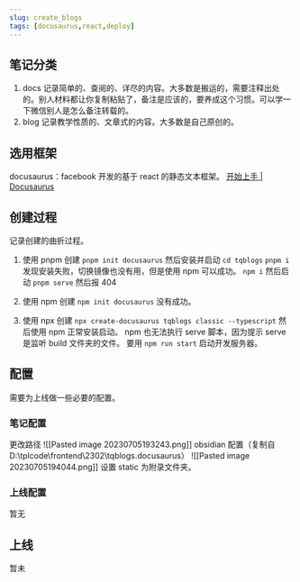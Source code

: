```yaml
---
slug: create_blogs
tags: [docusaurus,react,deploy]
---
```


## 笔记分类
1. docs 记录简单的、查阅的、详尽的内容。大多数是搬运的，需要注释出处的。别人材料都让你复制粘贴了，备注是应该的，要养成这个习惯。可以学一下微信别人是怎么备注转载的。
2. blog 记录教学性质的、文章式的内容。大多数是自己原创的。

## 选用框架
docusaurus：facebook 开发的基于 react 的静态文本框架。
[开始上手 | Docusaurus](https://www.docusaurus.io/zh-CN/docs/category/getting-started)

## 创建过程
记录创建的曲折过程。
1. 使用 pnpm 创建
`pnpm init docusaurus`
然后安装并启动
`cd tqblogs`
`pnpm i`
发现安装失败，切换镜像也没有用，但是使用 npm 可以成功。
`npm i`
然后启动
`pnpm serve`
然后报 404

2. 使用 npm 创建
`npm init docusaurus`
没有成功。

3. 使用 npx 创建
`npx create-docusaurus tqblogs classic --typescript`
然后使用 npm 正常安装启动。
npm 也无法执行 serve 脚本，因为提示 serve 是监听 build 文件夹的文件。
要用 `npm run start` 启动开发服务器。

## 配置
需要为上线做一些必要的配置。
### 笔记配置
更改路径
![[Pasted image 20230705193243.png]]
obsidian 配置（复制自 D:\tplcode\frontend\2302\tqblogs\.docusaurus）
![[Pasted image 20230705194044.png]]
设置 static 为附录文件夹。
### 上线配置
暂无

## 上线
暂未
